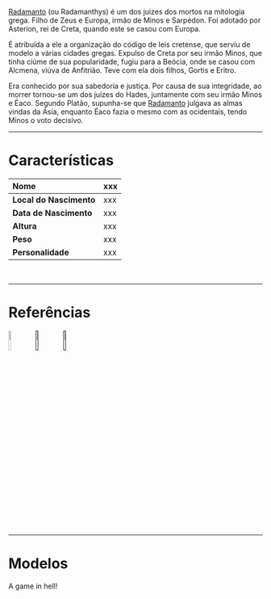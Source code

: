 [Radamanto](Radamanto.md) (ou Radamanthys) é um dos juizes dos mortos na mitologia grega. Filho de Zeus e Europa, irmão de Minos e Sarpédon. Foi adotado por Asterion, rei de Creta, quando este se casou com Europa.

É atribuída a ele a organização do código de leis cretense, que serviu de modelo a várias cidades gregas. Expulso de Creta por seu irmão Minos, que tinha ciúme de sua popularidade, fugiu para a Beócia, onde se casou com Alcmena, viúva de Anfitrião. Teve com ela dois filhos, Gortis e Eritro.

Era conhecido por sua sabedoria e justiça. Por causa de sua integridade, ao morrer tornou-se um dos juízes do Hades, juntamente com seu irmão Minos e Éaco. Segundo Platão, supunha-se que [Radamanto](Radamanto.md) julgava as almas vindas da Ásia, enquanto Éaco fazia o mesmo com as ocidentais, tendo Minos o voto decisivo.
<br />

---

# Características #

| **Nome** | xxx |
|:---------|:----|
| **Local do Nascimento** | xxx |
| **Data de Nascimento** | xxx |
| **Altura** | xxx |
| **Peso** | xxx |
| **Personalidade** | xxx |

<br />

---

# Referências #

<a href='http://www.templodeapolo.net/Mitologia/mitologia_grega/artigos/imagens/minos_rhadamanthys.jpg'><img width='10%' height='10%' border='0' src='http://www.templodeapolo.net/Mitologia/mitologia_grega/artigos/imagens/minos_rhadamanthys.jpg' /></a>
<a href=''><img width='10%' height='10%' border='0' src='' /></a>
<a href=''><img width='10%' height='10%' border='0' src='' /></a>


---

# Modelos #

A game in hell!